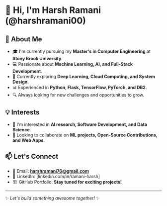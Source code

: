 # 👋 Hi, I'm Harsh Ramani (@harshramani00)  

## 🚀 About Me  
- 🎓 I'm currently pursuing my **Master's in Computer Engineering** at **Stony Brook University**.  
- 💻 Passionate about **Machine Learning, AI, and Full-Stack Development**.  
- 🌱 Currently exploring **Deep Learning, Cloud Computing, and System Design**.  
- 📊 Experienced in **Python, Flask, TensorFlow, PyTorch, and DB2**.  
- 🔍 Always looking for new challenges and opportunities to grow.  

## 💡 Interests  
- 👀 I'm interested in **AI research, Software Development, and Data Science**.  
- 💞️ Looking to collaborate on **ML projects, Open-Source Contributions, and Web Apps**.  

## 📫 Let's Connect  
- 📧 Email: **harshramani76@gmail.com**  
- 💼 LinkedIn: [linkedin.com/in/ramani-harsh]  
- 🏗 GitHub Portfolio: **Stay tuned for exciting projects!**  

---
✨ _Let's build something awesome together!_ ✨  
